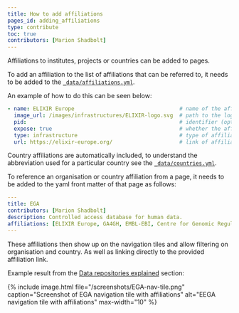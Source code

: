 ```yaml
---
title: How to add affiliations
pages_id: adding_affiliations
type: contribute
toc: true
contributors: [Marion Shadbolt]
---
```


Affiliations to institutes, projects or countries can be added to pages. 

To add an affiliation to the list of affiliations that can be referred to, it needs to be added to the [`_data/affiliations.yml`](https://github.com/AustralianBioCommons/human-omics-data-sharing-field-guide/blob/main/_data/affiliations.yml).

An example of how to do this can be seen below:

```yaml
- name: ELIXIR Europe                                 # name of the affiliation, used to reference it
  image_url: /images/infrastructures/ELIXIR-logo.svg  # path to the logo for this affiliation
  pid:                                                # identifier (optional)
  expose: true                                        # whether the affiliation can be referenced 
  type: infrastructure                                # type of affiliation
  url: https://elixir-europe.org/                     # link of affiliation
```

Country affiliations are automatically included, to understand the abbreviation used for a particular country see the [`_data/countries.yml`](https://github.com/ELIXIR-Belgium/elixir-toolkit-theme/blob/main/_data/countries.yml). 

To reference an organisation or country affiliation from a page, it needs to be added to the yaml front matter of that page as follows:

```yaml
---
title: EGA
contributors: [Marion Shadbolt]
description: Controlled access database for human data.
affiliations: [ELIXIR Europe, GA4GH, EMBL-EBI, Centre for Genomic Regulation, GB, ES]
---
```

These affiliations then show up on the navigation tiles and allow filtering on organisation and country. As well as linking directly to the provided affiliation link.

Example result from the [Data repositories explained](https://australianbiocommons.github.io/human-omics-data-sharing-field-guide/repositories#data-repositories-explained) section:

{% include image.html file="/screenshots/EGA-nav-tile.png" caption="Screenshot of EGA navigation tile with affiliations" alt="EEGA navigation tile with affiliations" max-width="10" %}

